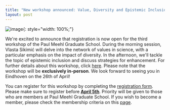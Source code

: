 ```yaml
---
title: "New workshop announced: Value, Diversity and Epistemic Inclusion in Science"
layout: post
---
```

![image](https://github.com/PaulMeehlSchool/PaulMeehlSchool.github.io/assets/157975473/ee1a1427-92ee-499c-acf6-7798aacc4990){: style="width: 100%;"}

We're excited to announce that registration is now open for the third workshop of the Paul Meehl Graduate School. During the morning session, Vlasta Sikimić will delve into the network of values in science, with a particular emphasis on the impact of diversity. In the afternoon, we'll tackle the topic of epistemic inclusion and discuss strategies for enhancement. For further details about this workshop, click [here](epistemic.md). Please note that the workshop will be **exclusively in-person**. We look forward to seeing you in Eindhoven on the 26th of April!

You can register for this workshop by completing the [registration form](https://forms.office.com/Pages/ResponsePage.aspx?id=R_J9zM5gD0qddXBM9g78ZP_Kihp-VglPgWom9gajHXdUMzNWU1FMMlg3ODBORFlCMktDMlZDOVQ2UC4u). Please make sure to register before <ins>**April 5th**</ins>. Priority will be given to those who are members at Paul Meehl Graduate School. If you wish to become a member, please check the membership criteria on this [page](membership.md).
